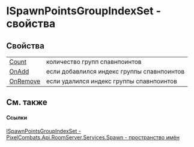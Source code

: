 # ISpawnPointsGroupIndexSet - свойства




## Свойства
<table>
<tr>
<td><a href="c5470277-60f6-c6ed-6a73-a70838d51086">Count</a></td>
<td>количество групп спавнпоинтов</td></tr>
<tr>
<td><a href="ded7e734-36c2-0b8e-008a-4957cfe03202">OnAdd</a></td>
<td>если добавлился индекс группы спавнпоинтов</td></tr>
<tr>
<td><a href="a31448b3-0b0c-dfd5-79b1-d8bb5a7ddbc9">OnRemove</a></td>
<td>если удалился индекс группы спавнпоинтов</td></tr>
</table>

## См. также


#### Ссылки
<a href="b9421983-842d-9c77-6abb-2326b8e7f4fb">ISpawnPointsGroupIndexSet - </a>  
<a href="0971793b-47eb-58b2-d7a8-6c570042d7d9">PixelCombats.Api.RoomServer.Services.Spawn - пространство имён</a>  
